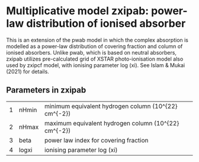 # Multiplicative model zxipab: power-law distribution of ionised absorber

<p>This is an extension of the pwab model in which the complex absorption is modelled as a power-law distribution of covering fraction and column of ionised absorbers. Unlike pwab, which is based on neutral absorbers, zxipab utilizes pre-calculated grid of XSTAR photo-ionisation model also used by zxipcf model, with ionising parameter log (xi). See Islam & Mukai (2021) for details.</p>


## Parameters in zxipab

<table>
  <tr>
    <td>1</td>
    <td>nHmin</td>
    <td>minimum equivalent hydrogen column (10^{22} cm^{-2})</td>
  </tr>
  <tr>
    <td>2</td>
    <td>nHmax</td>
    <td>maximum equivalent hydrogen column (10^{22} cm^{-2})</td>
  </tr>
  <tr>
    <td>3</td>
    <td>beta</td>
    <td>power law index for covering fraction</td>
  </tr>
  <tr>
    <td>4</td>
    <td>logxi</td>
    <td>ionising parameter log (xi)</td>
  </tr>
</table>
